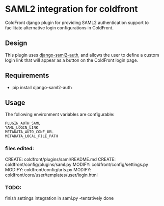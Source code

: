 # SAML2 integration for coldfront

ColdFront django plugin for providing SAML2 authentication support to facilitate alternative login configurations in ColdFront.

## Design

This plugin uses [django-saml2-auth](https://github.com/fangli/django-saml2-auth), and allows the user to define a custom login link that will appear as a button on the ColdFront login page.

## Requirements

- pip install django-saml2-auth

## Usage

The following environment variables are configurable:

```
PLUGIN_AUTH_SAML
YAML_LOGIN_LINK
METADATA_AUTO_CONF_URL
METADATA_LOCAL_FILE_PATH
```

### files edited:

CREATE: coldfront/plugins/saml/README.md
CREATE: coldfront/config/plugins/saml.py
MODIFY: coldfront/config/settings.py
MODIFY: coldfront/config/urls.py
MODIFY: coldfront/core/user/templates/user/login.html

### TODO:

finish settings integration in saml.py
-tentatively done